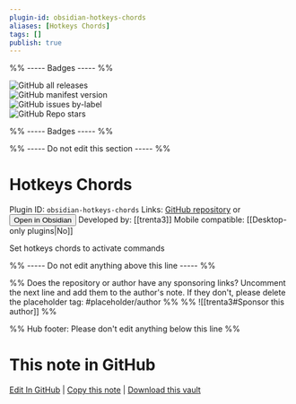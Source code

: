 ```yaml
---
plugin-id: obsidian-hotkeys-chords
aliases: [Hotkeys Chords]
tags: []
publish: true
---
```


%% ----- Badges ----- %%

![GitHub all releases](https://img.shields.io/github/downloads/trenta3/obsidian-hotkeys-chords/total?color=573E7A&logo=github&style=for-the-badge)  
![GitHub manifest version](https://img.shields.io/github/manifest-json/v/trenta3/obsidian-hotkeys-chords?color=573E7A&logo=github&style=for-the-badge)  
![GitHub issues by-label](https://img.shields.io/github/issues/trenta3/obsidian-hotkeys-chords/help%20wanted?color=573E7A&logo=github&style=for-the-badge)  
![GitHub Repo stars](https://img.shields.io/github/stars/trenta3/obsidian-hotkeys-chords?color=573E7A&logo=github&style=for-the-badge)

%% ----- Badges ----- %%

%% ----- Do not edit this section ----- %%

# Hotkeys Chords

Plugin ID: `obsidian-hotkeys-chords`
Links: [GitHub repository](https://github.com/trenta3/obsidian-hotkeys-chords) or [<button id=HH>Open in Obsidian</button>](obsidian://show-plugin?id=obsidian-hotkeys-chords)
Developed by: [[trenta3]]
Mobile compatible: [[Desktop-only plugins|No]]

Set hotkeys chords to activate commands

%% ----- Do not edit anything above this line ----- %%

%% Does the repository or author have any sponsoring links? Uncomment the next line and add them to the author's note. If they don't, please delete the placeholder tag: #placeholder/author %%
%% ![[trenta3#Sponsor this author]] %%

%% Hub footer: Please don't edit anything below this line %%

# This note in GitHub

<span class="git-footer">[Edit In GitHub](https://github.dev/obsidian-community/obsidian-hub/blob/main/02%20-%20Community%20Expansions/02.05%20All%20Community%20Expansions/Plugins/obsidian-hotkeys-chords.md "git-hub-edit-note") | [Copy this note](https://raw.githubusercontent.com/obsidian-community/obsidian-hub/main/02%20-%20Community%20Expansions/02.05%20All%20Community%20Expansions/Plugins/obsidian-hotkeys-chords.md "git-hub-copy-note") | [Download this vault](https://github.com/obsidian-community/obsidian-hub/archive/refs/heads/main.zip "git-hub-download-vault") </span>
